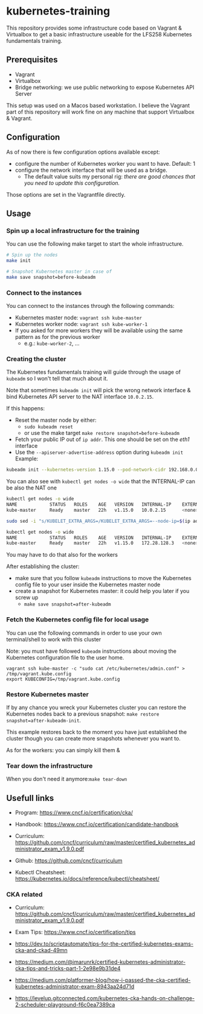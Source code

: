 # kubernetes-training

This repository provides some infrastructure code based on Vagrant & Virtualbox to get a basic infrastructure useable for
the LFS258 Kubernetes fundamentals training.

## Prerequisites

* Vagrant
* Virtualbox
* Bridge networking: we use public networking to expose Kubernetes API Server

This setup was used on a Macos based workstation.
I believe the Vagrant part of this repository will work fine on any machine that support Virtualbox & Vagrant.

## Configuration

As of now there is few configuration options available except:
* configure the number of Kubernetes worker you want to have. Default: 1
* configure the network interface that will be used as a bridge.
    * The default value suits my personal rig: *there are good chances that you need to update this configuration.*

Those options are set in the Vagrantfile directly.

## Usage

### Spin up a local infrastructure for the training

You can use the following make target to start the whole infrastructure.

```bash
# Spin up the nodes
make init

# Snapshot Kubernetes master in case of
make save snapshot=before-kubeadm
```

### Connect to the instances

You can connect to the instances through the following commands:

* Kubernetes master node: `vagrant ssh kube-master`
* Kubernetes worker node: `vagrant ssh kube-worker-1`
* If you asked for more workers they will be available using the same pattern as for the previous worker
    * e.g.: `kube-worker-2`, ...

### Creating the cluster

The Kubernetes fundamentals training will guide through the usage of `kubeadm` so I won't tell that much about it.

Note that sometimes `kubeadm init` will pick the wrong network interface & bind Kubernetes API server to the NAT
interface `10.0.2.15`.

If this happens:
* Reset the master node by either:
  * `sudo kubeadm reset`
  * or use the make target `make restore snapshot=before-kubeadm`
* Fetch your public IP out of `ip addr`. This one should be set on the *eth1* interface
* Use the `--apiserver-advertise-address` option during `kubeadm init`
Example:

``` bash
kubeadm init --kubernetes-version 1.15.0 --pod-network-cidr 192.168.0.0/16 --apiserver-advertise-address $(ip addr show eth1 | grep 'inet ' | sed 's/  */ /g' | cut -d ' ' -f 3 | cut -d '/' -f 1)
```

You can also see with `kubectl get nodes -o wide` that the INTERNAL-IP can be also the NAT one

``` bash
kubectl get nodes -o wide
NAME            STATUS   ROLES    AGE   VERSION   INTERNAL-IP    EXTERNAL-IP   OS-IMAGE                KERNEL-VERSION               CONTAINER-RUNTIME
kube-master     Ready    master   22h   v1.15.0   10.0.2.15      <none>        CentOS Linux 7 (Core)   3.10.0-957.21.3.el7.x86_64   docker://1.13.1

sudo sed -i "s/KUBELET_EXTRA_ARGS=/KUBELET_EXTRA_ARGS=--node-ip=$(ip addr show eth1 | grep 'inet ' | sed 's/  */ /g' | cut -d ' ' -f 3 | cut -d '/' -f 1)/g" /etc/sysconfig/kubelet; sudo systemctl daemon-reload; sudo systemctl restart kubelet

kubectl get nodes -o wide
NAME            STATUS   ROLES    AGE   VERSION   INTERNAL-IP    EXTERNAL-IP   OS-IMAGE                KERNEL-VERSION               CONTAINER-RUNTIME
kube-master     Ready    master   22h   v1.15.0   172.28.128.3   <none>        CentOS Linux 7 (Core)   3.10.0-957.21.3.el7.x86_64   docker://1.13.1
```

You may have to do that also for the workers

After establishing the cluster:
* make sure that you follow `kubeadm` instructions to move the Kubernetes config
  file to your user inside the Kubernetes master node
* create a snapshot for Kubernetes master: it could help you later if you screw up
  * `make save snapshot=after-kubeadm`

### Fetch the Kubernetes config file for local usage

You can use the following commands in order to use your own terminal/shell to work with this cluster

Note: you must have followed `kubeadm` instructions about moving the Kubernetes configuration file to the user home.

```
vagrant ssh kube-master -c "sudo cat /etc/kubernetes/admin.conf" > /tmp/vagrant.kube.config
export KUBECONFIG=/tmp/vagrant.kube.config
```

### Restore Kubernetes master

If by any chance you wreck your Kubernetes cluster you can restore the Kubernetes nodes back to a previous snapshot: `make restore snapshot=after-kubeadm-init`.

 This example restores back to the moment you have just established the cluster though you can create more snapshots whenever you want to.
 
As for the workers: you can simply kill them &

### Tear down the infrastructure

When you don't need it anymore:`make tear-down`

## Usefull links

* Program: https://www.cncf.io/certification/cka/

* Handbook: https://www.cncf.io/certification/candidate-handbook

* Curriculum: https://github.com/cncf/curriculum/raw/master/certified_kubernetes_administrator_exam_v1.9.0.pdf

* Github: https://github.com/cncf/curriculum

* Kubectl Cheatsheet: https://kubernetes.io/docs/reference/kubectl/cheatsheet/


### CKA related

* Curriculum: https://github.com/cncf/curriculum/raw/master/certified_kubernetes_administrator_exam_v1.9.0.pdf

* Exam Tips: https://www.cncf.io/certification/tips

* https://dev.to/scriptautomate/tips-for-the-certified-kubernetes-exams-cka-and-ckad-49mn

* https://medium.com/@imarunrk/certified-kubernetes-administrator-cka-tips-and-tricks-part-1-2e98e9b31de4

* https://medium.com/platformer-blog/how-i-passed-the-cka-certified-kubernetes-administrator-exam-8943aa24d71d

* https://levelup.gitconnected.com/kubernetes-cka-hands-on-challenge-2-scheduler-playground-f6c0ea7389ca
